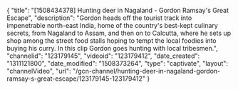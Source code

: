 {
    "title": "[1508434378] Hunting deer in Nagaland - Gordon Ramsay's Great Escape",
    "description": "Gordon heads off the tourist track into impenetrable north-east India, home of the country's best-kept culinary secrets, from Nagaland to Assam, and then on to Calcutta, where he sets up shop among the street food stalls hoping to tempt the local foodies into buying his curry. In this clip Gordon goes hunting with local tribesmen.",
    "channelid": "123179145",
    "videoid": "123179412",
    "date_created": "1311121800",
    "date_modified": "1508373264",
    "type": "captivate",
    "layout": "channelVideo",
    "url": "\/gcn-channel\/hunting-deer-in-nagaland-gordon-ramsay-s-great-escape\/123179145-123179412"
}